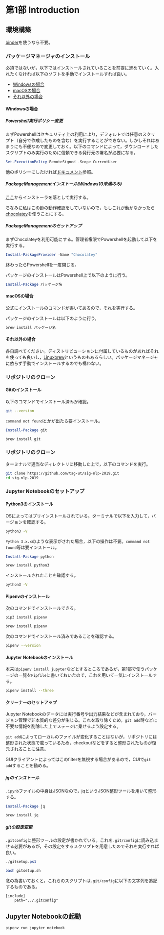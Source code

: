 # 第1部 Introduction

## 環境構築
[binder](https://mybinder.org)を使うなら不要。

### パッケージマネージャのインストール
必須ではないが，以下ではインストールされていることを前提に進めていく。入れたくなければ以下のソフトを手動でインストールすれば良い。

- [Windowsの場合](#Windowsの場合)
- [macOSの場合](#macOSの場合)
- [それ以外の場合](#それ以外の場合)


#### Windowsの場合
##### Powershell実行ポリシー変更
まずPowershellはセキュリティ上の利用により，デフォルトでは任意のスクリプト（自分で作成したものを含む）を実行することができない。しかしそれはあまりにも不便なので変更しておく。以下のコマンドによって，ダウンロードしたスクリプトのみ実行のために信頼できる発行元の署名が必要になる。
```powershell
Set-ExecutionPolicy RemoteSigned -Scope CurrentUser
```
他のポリシーにしたければ[ドキュメント](https://docs.microsoft.com/ja-JP/previous-versions//ee176961(v=technet.10))参照。
##### PackageManagementインストール(Windows10未満のみ)
[ここ](https://www.microsoft.com/en-us/download/details.aspx?id=50395)からインストーラを落として実行する。

ちなみに私はこの節の動作確認をしていないので，もしこれが動かなかったら[chocolatey](https://chocolatey.org)を使うことにする。

##### PackageManagementのセットアップ
まずChocolateyを利用可能にする。管理者権限でPowershellを起動して以下を実行する。
```powershell
Install-PackageProvider -Name "Chocolatey"
```

終わったらPowershellを一度閉じる。

パッケージのインストールはPowershell上で以下のように行う。
```powershell
Install-Package パッケージ名
```

#### macOSの場合
[公式](https://brew.sh/)にインストールのコマンドが書いてあるので，それを実行する。

パッケージのインストールは以下のように行う，
```bash
brew install パッケージ名
```

#### それ以外の場合
各自調べてください。ディストリビューションに付属しているものがあればそれを使っても良いし，[Linuxbrew](https://docs.brew.sh/Homebrew-on-Linux)というものもあるらしい。パッケージマネージャに依らず手動でインストールするのでも構わない。

### リポジトリのクローン
#### Gitのインストール
以下のコマンドでインストール済みか確認。
```bash
git --version
```
`command not found`とかが出たら要インストール。

```powershell
Install-Package git
```

```bash
brew install git
```

### リポジトリのクローン
ターミナルで適当なディレクトリに移動した上で，以下のコマンドを実行。
```bash
git clone https://github.com/tsg-ut/sig-nlp-2019.git
cd sig-nlp-2019
```

### Jupyter Notebookのセットアップ

#### Python3のインストール
OSによってはプリインストールされている。ターミナルで以下を入力して，バージョンを確認する。
```bash
python3 -V
```
`Python 3.x.x`のような表示がされた場合，以下の操作は不要。`command not found`等は要インストール。

```powershell
Install-Package python
```

```bash
brew install python3
```

インストールされたことを確認する。

```bash
python3 -V
```

#### Pipenvのインストール
次のコマンドでインストールできる。
```powershell
pip3 install pipenv
```
```bash
brew install pipenv
```

次のコマンドでインストール済みであることを確認する。
```bash
pipenv --version
```

#### Jupyter Notebookのインストール
本来は`pipenv install jupyter`などとするところであるが，第1部で使うパッケージの一覧を`Pipfile`に書いておいたので，これを用いて一気にインストールする。

```bash
pipenv install --three
```

#### クリーナーのセットアップ
Jupyter Notebookのデータには実行番号や出力結果などが含まれており，バージョン管理で非本質的な差分が生じる。これを取り除くため，`git add`時などに不要な情報を削除した上でステージに乗せるよう設定する。

`git add`によってローカルのファイルが変化することはないが，リポジトリには整形された状態で載っているため，checkoutなどをすると整形されたものが復元されることに注意。

GUIクライアントによってはこのfilterを無視する場合があるので，CUIで`git add`することを勧める。

##### jqのインストール
`.ipynb`ファイルの中身はJSONなので，jqというJSON整形ツールを用いて整形する。

```powershell
Install-Package jq
```

```bash
brew install jq
```

##### gitの設定変更
`.gitconfig`に整形ツールの設定が書かれている。これを`.git/config`に読み込ませる必要があるが，その設定をするスクリプトを用意したのでそれを実行すれば良い。

```powershell
./gitsetup.ps1
```

```bash
bash gitsetup.sh
```

念の為書いておくと，これらのスクリプトは`.git/config`に以下の文字列を追記するものである。
```
[include]
	path="../.gitconfig"
```

## Jupyter Notebookの起動
```bash
pipenv run jupyter notebook
```
